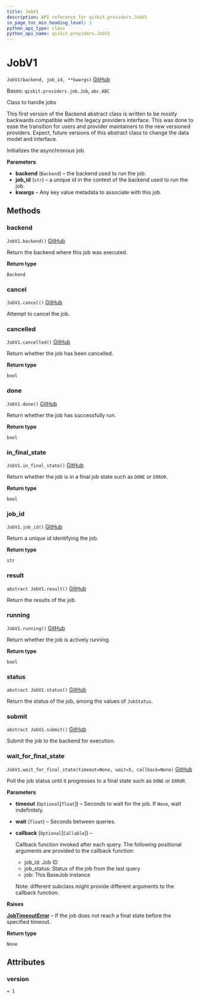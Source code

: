 ```yaml
---
title: JobV1
description: API reference for qiskit.providers.JobV1
in_page_toc_min_heading_level: 1
python_api_type: class
python_api_name: qiskit.providers.JobV1
---
```


# JobV1

<span id="qiskit.providers.JobV1" />

`JobV1(backend, job_id, **kwargs)` [GitHub](https://github.com/qiskit/qiskit/tree/stable/0.20/qiskit/providers/job.py "view source code")

Bases: `qiskit.providers.job.Job`, `abc.ABC`

Class to handle jobs

This first version of the Backend abstract class is written to be mostly backwards compatible with the legacy providers interface. This was done to ease the transition for users and provider maintainers to the new versioned providers. Expect, future versions of this abstract class to change the data model and interface.

Initializes the asynchronous job.

**Parameters**

*   **backend** (`Backend`) – the backend used to run the job.
*   **job\_id** (`str`) – a unique id in the context of the backend used to run the job.
*   **kwargs** – Any key value metadata to associate with this job.

## Methods

### backend

<span id="qiskit.providers.JobV1.backend" />

`JobV1.backend()` [GitHub](https://github.com/qiskit/qiskit/tree/stable/0.20/qiskit/providers/job.py "view source code")

Return the backend where this job was executed.

**Return type**

`Backend`

### cancel

<span id="qiskit.providers.JobV1.cancel" />

`JobV1.cancel()` [GitHub](https://github.com/qiskit/qiskit/tree/stable/0.20/qiskit/providers/job.py "view source code")

Attempt to cancel the job.

### cancelled

<span id="qiskit.providers.JobV1.cancelled" />

`JobV1.cancelled()` [GitHub](https://github.com/qiskit/qiskit/tree/stable/0.20/qiskit/providers/job.py "view source code")

Return whether the job has been cancelled.

**Return type**

`bool`

### done

<span id="qiskit.providers.JobV1.done" />

`JobV1.done()` [GitHub](https://github.com/qiskit/qiskit/tree/stable/0.20/qiskit/providers/job.py "view source code")

Return whether the job has successfully run.

**Return type**

`bool`

### in\_final\_state

<span id="qiskit.providers.JobV1.in_final_state" />

`JobV1.in_final_state()` [GitHub](https://github.com/qiskit/qiskit/tree/stable/0.20/qiskit/providers/job.py "view source code")

Return whether the job is in a final job state such as `DONE` or `ERROR`.

**Return type**

`bool`

### job\_id

<span id="qiskit.providers.JobV1.job_id" />

`JobV1.job_id()` [GitHub](https://github.com/qiskit/qiskit/tree/stable/0.20/qiskit/providers/job.py "view source code")

Return a unique id identifying the job.

**Return type**

`str`

### result

<span id="qiskit.providers.JobV1.result" />

`abstract JobV1.result()` [GitHub](https://github.com/qiskit/qiskit/tree/stable/0.20/qiskit/providers/job.py "view source code")

Return the results of the job.

### running

<span id="qiskit.providers.JobV1.running" />

`JobV1.running()` [GitHub](https://github.com/qiskit/qiskit/tree/stable/0.20/qiskit/providers/job.py "view source code")

Return whether the job is actively running.

**Return type**

`bool`

### status

<span id="qiskit.providers.JobV1.status" />

`abstract JobV1.status()` [GitHub](https://github.com/qiskit/qiskit/tree/stable/0.20/qiskit/providers/job.py "view source code")

Return the status of the job, among the values of `JobStatus`.

### submit

<span id="qiskit.providers.JobV1.submit" />

`abstract JobV1.submit()` [GitHub](https://github.com/qiskit/qiskit/tree/stable/0.20/qiskit/providers/job.py "view source code")

Submit the job to the backend for execution.

### wait\_for\_final\_state

<span id="qiskit.providers.JobV1.wait_for_final_state" />

`JobV1.wait_for_final_state(timeout=None, wait=5, callback=None)` [GitHub](https://github.com/qiskit/qiskit/tree/stable/0.20/qiskit/providers/job.py "view source code")

Poll the job status until it progresses to a final state such as `DONE` or `ERROR`.

**Parameters**

*   **timeout** (`Optional`\[`float`]) – Seconds to wait for the job. If `None`, wait indefinitely.

*   **wait** (`float`) – Seconds between queries.

*   **callback** (`Optional`\[`Callable`]) –

    Callback function invoked after each query. The following positional arguments are provided to the callback function:

    *   job\_id: Job ID
    *   job\_status: Status of the job from the last query
    *   job: This BaseJob instance

    Note: different subclass might provide different arguments to the callback function.

**Raises**

[**JobTimeoutError**](qiskit.providers.JobTimeoutError "qiskit.providers.JobTimeoutError") – If the job does not reach a final state before the specified timeout.

**Return type**

`None`

## Attributes

<span id="qiskit.providers.JobV1.version" />

### version

`= 1`


